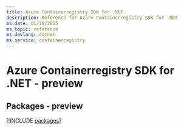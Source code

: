 ```yaml
---
title: Azure Containerregistry SDK for .NET
description: Reference for Azure Containerregistry SDK for .NET
ms.date: 01/10/2025
ms.topic: reference
ms.devlang: dotnet
ms.service: containerregistry
---
```

# Azure Containerregistry SDK for .NET - preview
## Packages - preview
[!INCLUDE [packages](containerregistry-index.md)]